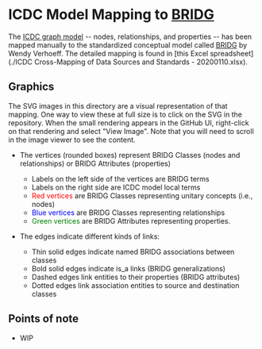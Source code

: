 # ICDC Model Mapping to [BRIDG](https://bridgmodel.nci.nih.gov/)

The [ICDC graph model](../model-desc) -- nodes, relationships, and properties -- has
been mapped manually to the standardized conceptual model called [BRIDG](https://bridgmodel.nci.nih.gov/) by Wendy Verhoeff. The detailed mapping is found in [this Excel spreadsheet](./ICDC Cross-Mapping of Data Sources and Standards - 20200110.xlsx).

## Graphics

The SVG images in this directory are a visual representation of that mapping. One way to view these at full size is to click on the SVG in the repository. When the small rendering appears in the GitHub UI, right-click on that rendering and select "View Image". Note that you will need to scroll in the image viewer to see the content.

* The vertices (rounded boxes) represent BRIDG Classes (nodes and relationships) or BRIDG Attributes (properties)
  * Labels on the left side of the vertices are BRIDG terms
  * Labels on the right side are ICDC model local terms
  * <span style="color:red">Red vertices</span> are BRIDG Classes representing unitary concepts (i.e., nodes)
  * <span style="color:blue">Blue vertices</span> are BRIDG Classes representing relationships
  * <span style="color:green">Green vertices</span> are BRIDG Attributes representing properties. 
  
* The edges indicate different kinds of links:
  * Thin solid edges indicate named BRIDG associations between classes
  * Bold solid edges indicate is_a links (BRIDG generalizations)
  * Dashed edges link entities to their properties (BRIDG attributes)
  * Dotted edges link association entities to source and destination classes

## Points of note

* WIP

 
